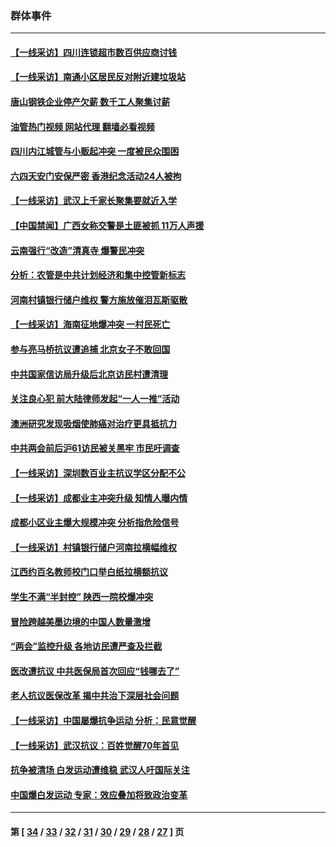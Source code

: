 ### 群体事件
---
#### [【一线采访】四川连锁超市数百供应商讨钱](../../pages/ncid279/n14025102.md?07020445) 
#### [【一线采访】南通小区居民反对附近建垃圾站](../../pages/ncid279/n14021690.md?07020445) 
#### [唐山钢铁企业停产欠薪 数千工人聚集讨薪](../../pages/ncid279/n14017404.md?07020445) 
#### [油管热门视频 网站代理 翻墙必看视频](http://138.2.39.72:81/youtube.html?epic-marker?07020445)
#### [四川内江城管与小贩起冲突 一度被民众围困](../../pages/ncid279/n14015922.md?07020445) 
#### [六四天安门安保严密 香港纪念活动24人被拘](../../pages/ncid279/n14009800.md?07020445) 
#### [【一线采访】武汉上千家长聚集要就近入学](../../pages/ncid279/n14009497.md?07020445) 
#### [【中国禁闻】广西女称交警是土匪被抓 11万人声援](../../pages/ncid279/n14006869.md?07020445) 
#### [云南强行“改造”清真寺 爆警民冲突](../../pages/ncid279/n14005561.md?07020445) 
#### [分析：农管是中共计划经济和集中控管新标志](../../pages/ncid279/n14000665.md?07020445) 
#### [河南村镇银行储户维权 警方施放催泪瓦斯驱散](../../pages/ncid279/n13998750.md?07020445) 
#### [【一线采访】海南征地爆冲突 一村民死亡](../../pages/ncid279/n13989137.md?07020445) 
#### [参与亮马桥抗议遭追捕 北京女子不敢回国](../../pages/ncid279/n13985420.md?07020445) 
#### [中共国家信访局升级后北京访民村遭清理](../../pages/ncid279/n13984826.md?07020445) 
#### [关注良心犯 前大陆律师发起“一人一推”活动](../../pages/ncid279/n13980524.md?07020445) 
#### [澳洲研究发现吸烟使肺癌对治疗更具抵抗力](../../pages/ncid279/n13977762.md?07020445) 
#### [中共两会前后沪61访民被关黑牢 市民吁调查](../../pages/ncid279/n13976054.md?07020445) 
#### [【一线采访】深圳数百业主抗议学区分配不公](../../pages/ncid279/n13976680.md?07020445) 
#### [【一线采访】成都业主冲突升级 知情人曝内情](../../pages/ncid279/n13965289.md?07020445) 
#### [成都小区业主爆大规模冲突 分析指危险信号](../../pages/ncid279/n13964520.md?07020445) 
#### [【一线采访】村镇银行储户河南拉横幅维权](../../pages/ncid279/n13964555.md?07020445) 
#### [江西约百名教师校门口举白纸拉横额抗议](../../pages/ncid279/n13958579.md?07020445) 
#### [学生不满“半封控” 陕西一院校爆冲突](../../pages/ncid279/n13946647.md?07020445) 
#### [冒险跨越美墨边境的中国人数量激增](../../pages/ncid279/n13946742.md?07020445) 
#### [“两会”监控升级 各地访民遭严查及拦截](../../pages/ncid279/n13942702.md?07020445) 
#### [医改遭抗议 中共医保局首次回应“钱哪去了”](../../pages/ncid279/n13938290.md?07020445) 
#### [老人抗议医保改革 揭中共治下深层社会问题](../../pages/ncid279/n13934963.md?07020445) 
#### [【一线采访】中国屡爆抗争运动 分析：民意觉醒](../../pages/ncid279/n13934024.md?07020445) 
#### [【一线采访】武汉抗议：百姓觉醒70年首见](../../pages/ncid279/n13931265.md?07020445) 
#### [抗争被清场 白发运动遭维稳 武汉人吁国际关注](../../pages/ncid279/n13931147.md?07020445) 
#### [中国爆白发运动 专家：效应叠加将致政治变革](../../pages/ncid279/n13931004.md?07020445) 

---
#### 第 [ [34](./34.md?07020445) / [33](./33.md?07020445) / [32](./32.md?07020445) / [31](./31.md?07020445) / [30](./30.md?07020445) / [29](./29.md?07020445) / [28](./28.md?07020445) / [27](./27.md?07020445) ] 页
